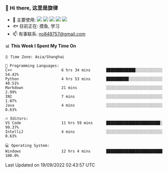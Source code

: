 ### 👋 Hi there, 这里是旋律
- 🔭 主要使用: 
![](https://img.shields.io/badge/-Python-3e74a2?style=flat-square&logo=Python&logoColor=fff)
![](https://img.shields.io/badge/-Java-007396?mstyle=flat-square&logo=Java&logoColor=fff)
![](https://img.shields.io/badge/-Node.js-339933?style=flat-square&logo=Node.js&logoColor=fff)
![](https://img.shields.io/badge/-PostgreSQL-4169e1?style=flat-square&logo=PostgreSQL&logoColor=fff)
![](https://img.shields.io/badge/-VSCode-007acc?style=flat-square&logo=Visual-Studio-Code&logoColor=fff)
- 🐟 目前正在: 摸鱼, 学习
- 📫 有事联系: no848757@gmail.com

<!--START_SECTION:waka-->
📊 **This Week I Spent My Time On** 

```text
⌚︎ Time Zone: Asia/Shanghai

💬 Programming Languages: 
C++                      6 hrs 34 mins       █████████████░░░░░░░░░░░░   54.42% 
Python                   4 hrs 53 mins       ██████████░░░░░░░░░░░░░░░   40.51% 
Markdown                 21 mins             ░░░░░░░░░░░░░░░░░░░░░░░░░   2.99% 
INI                      7 mins              ░░░░░░░░░░░░░░░░░░░░░░░░░   1.07% 
Java                     4 mins              ░░░░░░░░░░░░░░░░░░░░░░░░░   0.63%

🔥 Editors: 
VS Code                  11 hrs 59 mins      ████████████████████████░   99.37% 
IntelliJ                 4 mins              ░░░░░░░░░░░░░░░░░░░░░░░░░   0.63%

💻 Operating System: 
Windows                  12 hrs 4 mins       █████████████████████████   100.0%

```


 Last Updated on 19/09/2022 02:43:57 UTC
<!--END_SECTION:waka-->

